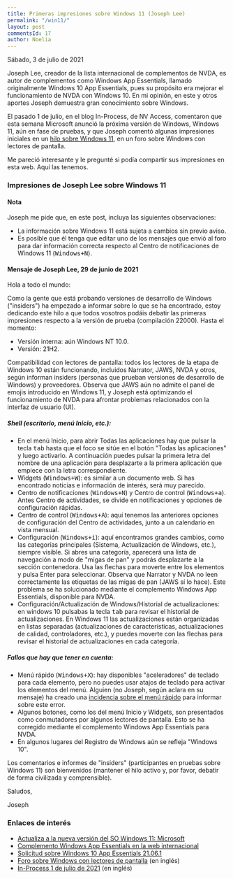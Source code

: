 ```yaml
---
title: Primeras impresiones sobre Windows 11 (Joseph Lee)
permalink: "/win11/"
layout: post
commentsId: 17
author: Noelia
---
```


<footer>Sábado, 3 de julio de 2021</footer>

Joseph Lee, creador de la lista internacional de complementos de NVDA, es autor de complementos como Windows App Essentials, llamado originalmente Windows 10 App Essentials, pues su propósito era mejorar el funcionamiento de NVDA con Windows 10. En mi opinión, en este y otros aportes Joseph demuestra gran conocimiento sobre Windows.

El pasado 1 de julio, en el blog In-Process, de NV Access, comentaron que esta semana Microsoft anunció la próxima versión de Windows, Windows 11, aún en fase de pruebas, y que Joseph comentó algunas impresiones iniciales en un [hilo sobre Windows 11](https://win10.groups.io/g/win10/topic/windows_11_thread_first/83857955?p=,,,20,0,0,0::recentpostdate%2Fsticky,,,20,2,0,83857955), en un foro sobre Windows con lectores de pantalla.

Me pareció interesante y le pregunté si podía compartir sus impresiones en esta web. Aquí las tenemos.

### Impresiones de Joseph Lee sobre Windows 11

#### Nota

Joseph me pide que, en este post, incluya las siguientes observaciones:

- La información sobre Windows 11 está sujeta a cambios sin previo aviso.
- Es posible que él tenga que editar uno de los mensajes que envió al foro para dar información correcta respecto al Centro de notificaciones de Windows 11 (<kbd>Windows+N</kbd>).

#### Mensaje de Joseph Lee, 29 de junio de 2021

Hola a todo el mundo:

Como la gente que está probando versiones de desarrollo de Windows ("insiders") ha empezado a informar sobre lo que se ha encontrado, estoy dedicando este hilo a que todos vosotros podáis debatir las primeras impresiones respecto a la versión de prueba (compilación 22000). Hasta el momento:

- Versión interna: aún Windows NT 10.0.
- Versión: 21H2.

Compatibilidad con lectores de pantalla: todos los lectores de la etapa de Windows 10 están funcionando, incluidos Narrator, JAWS, NVDA y otros, según informan insiders (personas que prueban versiones de desarrollo de Windows) y proveedores. Observa que JAWS aún no admite el panel de emojis introducido en Windows 11, y Joseph está optimizando el funcionamiento de NVDA para afrontar problemas relacionados con la interfaz de usuario (UI).

##### Shell (escritorio, menú Inicio, etc.):

- En el menú Inicio, para abrir Todas las aplicaciones hay que pulsar la tecla <kbd>tab</kbd> hasta que el foco se sitúe en el botón "Todas las aplicaciones" y luego activarlo. A continuación puedes pulsar la primera letra del nombre de una aplicación para desplazarte a la primera aplicación que empiece con la letra correspondiente.
- Widgets (<kbd>Windows+W</kbd>): es similar a un documento web. Si has encontrado noticias e información de interés, será muy parecido.
- Centro de notificaciones (<kbd>Windows+N</kbd>) y Centro de control (<kbd>Windows+a</kbd>). Antes Centro de actividades, se divide en notificaciones y opciones de configuración rápidas.
- Centro de control (<kbd>Windows+A</kbd>): aquí tenemos las anteriores opciones de configuración del Centro de actividades, junto a un calendario en vista mensual.
- Configuración (<kbd>Windows+i</kbd>): aquí encontramos grandes cambios, como las categorías principales (Sistema, Actualización de Windows, etc.), siempre visible. Si abres una categoría, aparecerá una lista de navegación a modo de "migas de pan" y podrás desplazarte a la sección contenedora. Usa las flechas para moverte entre los elementos y pulsa Enter para seleccionar. Observa que Narrator y NVDA no leen correctamente las etiquetas de las migas de pan (JAWS sí lo hace). Este problema se ha solucionado mediante el complemento Windows App Essentials, disponible para NVDA.
- Configuración/Actualización de Windows/Historial de actualizaciones: en windows 10 pulsabas la tecla <kbd>tab</kbd> para revisar el historial de actualizaciones. En Windows 11 las actualizaciones están organizadas en listas separadas (actualizaciones de características, actualizaciones de calidad, controladores, etc.), y puedes moverte con las flechas para revisar el historial de actualizaciones en cada categoría.

##### Fallos que hay que tener en cuenta:

- Menú rápido (<kbd>Windows+X</kbd>): hay disponibles "aceleradores" de teclado para cada elemento, pero no puedes usar atajos de teclado para activar los elementos del menú. Alguien (no Joseph, según aclara en su mensaje) ha creado una [incidencia sobre el menú rápido](https://aka.ms/AAd1n8c) para informar sobre este error.
- Algunos botones, como los del menú Inicio y Widgets, son presentados como conmutadores por algunos lectores de pantalla. Esto se ha corregido mediante el complemento Windows App Essentials para NVDA.
- En algunos lugares del Registro de Windows aún se refleja "Windows 10".

Los comentarios e informes de "insiders" (participantes en pruebas sobre Windows 11) son bienvenidos (mantener el hilo activo y, por favor, debatir de forma civilizada y comprensible).

Saludos,

Joseph

### Enlaces de interés

- [Actualiza a la nueva versión del SO Windows 11: Microsoft](https://www.microsoft.com/es-es/windows/windows-11)
- [Complemento Windows App Essentials en la web internacional](https://addons.nvda-project.org/addons/wintenApps)
- [Solicitud sobre Windows 10 App Essentials 21.06.1](https://github.com/nvaccess/addonFiles/pull/113)
- [Foro sobre Windows con lectores de pantalla](https://win10.groups.io/g/win10) (en inglés)
- [In-Process 1 de julio de 2021](https://www.nvaccess.org/post/in-process-1st-july-2021/) (en inglés)


